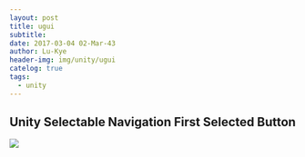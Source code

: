 ```yaml
---
layout: post
title: ugui
subtitle: 
date: 2017-03-04 02-Mar-43
author: Lu-Kye
header-img: img/unity/ugui
catelog: true
tags: 
  - unity
---
```

## Unity Selectable Navigation First Selected Button
![](../images/event_system_first_selected.png)
